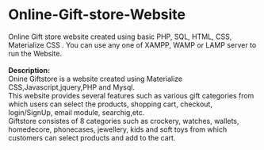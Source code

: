 # Online-Gift-store-Website
Online Gift store website created using basic PHP, SQL, HTML, CSS, Materialize CSS . You can use any one of XAMPP, WAMP or LAMP server to run the Website.</br></br>
**Description:**</br>
Onine Giftstore is a website created using Materialize CSS,Javascript,jquery,PHP and Mysql.</br>
This website provides several features such as various gift categories from which users can select the products, shopping cart, checkout, login/SignUp, email module, searchig,etc.</br>
Giftstore consistes of 8 categories such as crockery, watches, wallets, homedecore, phonecases, jewellery, kids and soft toys from which customers can select products and add to the cart.
</br></br>





